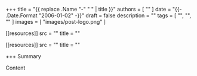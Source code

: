 +++
title       = "{{ replace .Name "-" " " | title }}"
authors     = [ "" ]
date        = "{{- .Date.Format "2006-01-02" -}}"
draft       = false
description = ""
tags        = [ "", "", "" ]
images      = [ "images/post-logo.png" ]

[[resources]]
    src   = ""
    title = ""

[[resources]]
    src   = ""
    title = ""

+++
Summary
<!--more-->

Content

